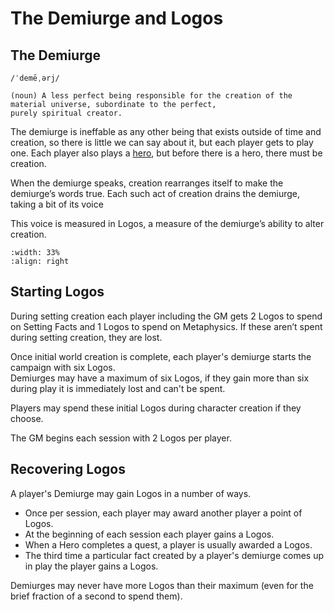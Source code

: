 # The Demiurge and Logos



## The Demiurge

```{card} Demiurge 
/ˈdemēˌərj/

(noun) A less perfect being responsible for the creation of the
material universe, subordinate to the perfect, 
purely spiritual creator.
```

The demiurge is ineffable as any other being that exists
outside of time and creation, so there is little we can say about it, 
but each player gets to play one.  Each player also plays a 
[hero](../hero_creation/character_creation.md), but before 
there is a hero, there must be creation.

When the demiurge speaks, creation rearranges itself to
make the demiurge’s words true. Each such act of creation
drains the demiurge, taking a bit of its
voice

This voice is measured in Logos, a
measure of the demiurge’s ability to alter creation.

```{image} ../_static/demiurge.jpg
:width: 33%
:align: right
```


## Starting Logos

During setting creation each player including the
GM gets 2 Logos to spend on Setting Facts and
1 Logos to spend on Metaphysics. If these aren’t spent
during setting creation, they are lost.

Once initial world creation is complete, each player's
demiurge starts the campaign with six Logos.  
Demiurges may have a maximum of six Logos, if they gain 
more than six during play it is immediately lost and 
can't be spent.

Players
may spend these initial Logos during character creation 
if they choose.

The GM begins each session with 2 Logos per player.

## Recovering Logos

A player's Demiurge may gain Logos in a number of ways.

* Once per session, each player may award another player 
a point of Logos. 
* At the beginning of each session each player gains a Logos.
* When a Hero completes a quest, a player is usually awarded a 
Logos.
* The third time a particular fact created by a player's demiurge
comes up in play the player gains a Logos.

Demiurges may never have more Logos than their
maximum (even for the brief fraction of a second to
spend them).
